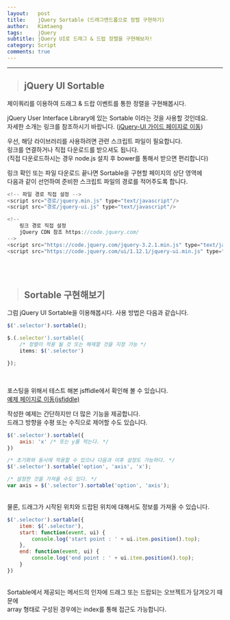 ```yaml
---
layout:   post
title:    jQuery Sortable (드래그앤드롭으로 정렬 구현하기)
author:   Kimtaeng
tags: 	  jQuery
subtitle: jQuery UI로 드래그 & 드랍 정렬을 구현해보자!
category: Script
comments: true
---
```


<hr/>

> ## jQuery UI Sortable

제이쿼리를 이용하여 드래그 & 드랍 이벤트를 통한 정렬을 구현해봅시다.

jQuery User Interface Library에 있는 Sortable 이라는 것을 사용할 것인데요.<br/>
자세한 소개는 링크를 참조하시기 바랍니다. (<a href="https://jqueryui.com/sortable" target="_blank">jQuery-UI 가이드 페이지로 이동</a>)

우선, 해당 라이브러리를 사용하려면 관련 스크립트 파일이 필요합니다.<br/>
링크를 연결하거나 직접 다운로드를 받으셔도 됩니다.<br/>
(직접 다운로드하시는 경우 node.js 설치 후 bower를 통해서 받으면 편리합니다)

링크 확인 또는 파일 다운로드 끝나면 Sortable을 구현할 페이지의 상단 <head> 영역에<br/>
다음과 같이 선언하여 준비한 스크립트 파일의 경로를 적어주도록 합니다.

```javascript
<!-- 파일 경로 직접 설정 -->
<script src="경로/jquery.min.js" type="text/javascript"/>
<script src="경로/jquery-ui.js" type="text/javascript"/>

<!--
    링크 경로 직접 설정
    jQuery CDN 참조 https://code.jquery.com/
-->
<script src="https://code.jquery.com/jquery-3.2.1.min.js" type="text/javascript"/>
<script src="https://code.jquery.com/ui/1.12.1/jquery-ui.min.js" type="text/javascript"/>
```

<br/><br/>

> ## Sortable 구현해보기

그럼 jQuery UI Sortable을 이용해봅시다. 사용 방법은 다음과 같습니다.

```javascript
$('.selector').sortable();

$.(.selector').sortable({
	/* 정렬이 적용 될 것 또는 해제할 것을 지정 가능 */
	items: $('.selector')

});
```
<br/>

포스팅을 위해서 테스트 해본 jsffidle에서 확인해 볼 수 있습니다.<br/>
<a href="https://jsfiddle.net/Kimtaeng/xo8neqpL/1/" target="_blank">예제 페이지로 이동(jsfiddle)</a><br/>

작성한 예제는 간단하지만 더 많은 기능을 제공합니다.<br/>
드래그 방향을 수평 또는 수직으로 제어할 수도 있습니다.

```javascript
$('.selector').sortable({
	axis: 'x' /* 또는 y를 적는다. */
})

/* 초기화와 동시에 적용할 수 있으나 다음과 이후 설정도 가능하다. */
$('.selector').sortable('option', 'axis', 'x');

/* 설정한 것을 가져올 수도 있다. */
var axis = $('.selector').sortable('option', 'axis');
```
<br/>
물론, 드래그가 시작된 위치와 드랍된 위치에 대해서도 정보를 가져올 수 있습니다.

```javascript
$('.selector').sortable({
	item: $('.selector'),
	start: function(event, ui) {
	    console.log('start point : ' + ui.item.position().top);
    },
    end: function(event, ui) {
        console.log('end point : ' + ui.item.position().top);
    }
})
```
<br/>
Sortable에서 제공되는 메서드의 인자에 드래그 또는 드랍되는 오브젝트가 담겨오기 때문에<br/>
array 형태로 구성된 경우에는 index를 통해 접근도 가능합니다.
